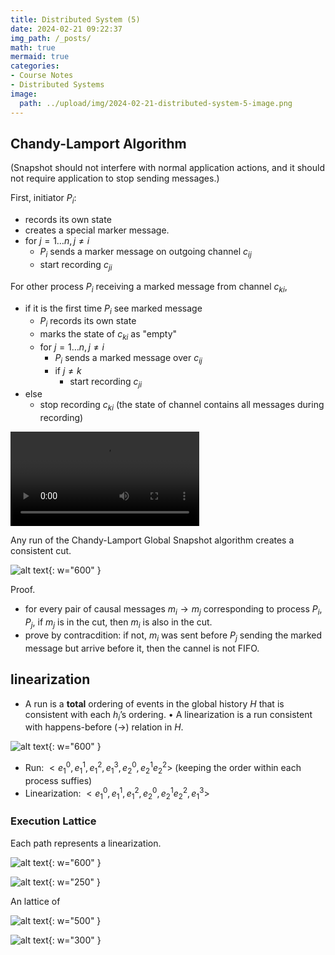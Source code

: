 ```yaml
---
title: Distributed System (5)
date: 2024-02-21 09:22:37
img_path: /_posts/
math: true
mermaid: true
categories:
- Course Notes
- Distributed Systems
image:
  path: ../upload/img/2024-02-21-distributed-system-5-image.png
---
```


## Chandy-Lamport Algorithm

(Snapshot should not interfere with normal application actions, and it should not require application to stop sending messages.)

First, initiator $P_i$:

- records its own state
- creates a special marker message.
- for $j=1\ldots n, j\ne i$
  - $P_i$ sends a marker message on outgoing channel $c_{ij}$
  - start recording $c_{ji}$

For other process $P_i$ receiving a marked message from channel $c_{ki}$,

- if it is the first time $P_i$ see marked message
  - $P_i$ records its own state
  - marks the state of $c_{ki}$ as "empty"
  - for $j=1\ldots n, j\ne i$
    - $P_i$ sends a marked message over $c_{ij}$
    - if $j\ne k$
      - start recording $c_{ji}$
- else
  - stop recording $c_{ki}$ (the state of channel contains all messages during recording)

<video controls src="/upload/img/2024-02-21-distributed-system-5-output.mp4" title="Chandy-Lamport Algorithm" width="60%"></video>

Any run of the Chandy-Lamport Global Snapshot algorithm creates a consistent cut.

![alt text](../upload/img/2024-02-21-distributed-system-5-image.png){: w="600" }

Proof.

- for every pair of causal messages $m_i \to m_j$ corresponding to process $P_i, P_j$, if $m_j$ is in the cut, then $m_i$ is also in the cut.
- prove by contracdition: if not, $m_i$ was sent before $P_j$ sending the marked message but arrive before it, then the cannel is not FIFO.

## linearization

- A run is a **total** ordering of events in the global history $H$ that is consistent with each $h_i$’s ordering.
• A linearization is a run consistent with happens-before
($\to$) relation in $H$.

![alt text](../upload/img/2024-02-21-distributed-system-5-image-1.png){: w="600" }

- Run: $< e_1^0, e_1^1, e_1^2, e_1^3 , e_2^0, e_2^1 e_2^2 >$ (keeping the order within each process suffies)
- Linearization: $< e_1^0, e_1^1, e_1^2, e_2^0, e_2^1 e_2^2 , e_1^3 >$

### Execution Lattice

Each path represents a linearization.

![alt text](../upload/img/2024-02-21-distributed-system-5-image-2.png){: w="600" }

![alt text](../upload/img/2024-02-20-distributed-system-4-image-3.png){: w="250" }

An lattice of

![alt text](../upload/img/2024-02-21-distributed-system-5-image-3.png){: w="500" }

![alt text](../upload/img/2024-02-21-distributed-system-5-image-4.png){: w="300" }
